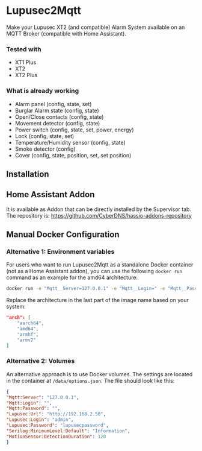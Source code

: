 # Lupusec2Mqtt

Make your Lupusec XT2 (and compatible) Alarm System available on an MQTT Broker (compatible with Home Assistant).

### Tested with
- XT1 Plus
- XT2
- XT2 Plus

### What is already working

- Alarm panel (config, state, set)
- Burglar Alarm state (config, state)
- Open/Close contacts (config, state)
- Movement detector (config, state)
- Power switch (config, state, set, power, energy)
- Lock (config, state, set)
- Temperature/Humidity sensor (config, state)
- Smoke detector (config)
- Cover (config, state, position, set, set position)

## Installation

## Home Assistant Addon

It is available as Addon that can be directly installed by the Supervisor tab.  
The repository is: https://github.com/CyberDNS/hassio-addons-repository

## Manual Docker Configuration

### Alternative 1: Environment variables
For users who want to run Lupusec2Mqtt as a standalone Docker container (not as a Home Assistant addon), you can use the following `docker run` command as an example for the amd64 architecture:
```bash
docker run -e "Mqtt__Server=127.0.0.1" -e "Mqtt__Login=" -e "Mqtt__Password=" -e "Lupusec__Url=http://192.168.2.50" -e "Lupusec__Login=admin" -e "Lupusec__Password=lupusecpassword" -e "MotionSensor__DetectionDuration=120" -e "Serilog__MinimumLevel__Default=Information" cyberdns/lupusec2mqtt_hassaddon_amd64:3.1.2
```
Replace the architecture in the last part of the image name based on your system:
```json
"arch": [
    "aarch64",
    "amd64",
    "armhf",
    "armv7"
]
```

### Alternative 2: Volumes
An alternative approach is to use Docker volumes. The settings are located in the container at `/data/options.json`. The file should look like this:
```json
{
"Mqtt:Server": "127.0.0.1",
"Mqtt:Login": "",
"Mqtt:Password": "",
"Lupusec:Url": "http://192.168.2.50",
"Lupusec:Login": "admin",
"Lupusec:Password": "lupusecpassword",
"Serilog:MinimumLevel:Default": "Information",
"MotionSensor:DetectionDuration": 120
}
```


